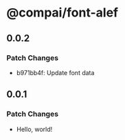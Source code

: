 # @compai/font-alef

## 0.0.2

### Patch Changes

- b971bb4f: Update font data

## 0.0.1

### Patch Changes

- Hello, world!
